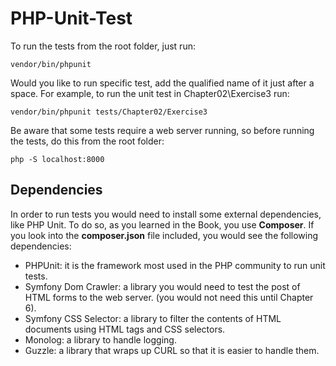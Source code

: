 # PHP-Unit-Test

To run the tests from the root folder, just run:

```
vendor/bin/phpunit
```

Would you like to run specific test, add the qualified name of it just after a space. For example, to run the unit test
in Chapter02\Exercise3 run:

```
vendor/bin/phpunit tests/Chapter02/Exercise3
```

Be aware that some tests require a web server running, so before running the tests, do this from the root folder:

```
php -S localhost:8000
```

## Dependencies

In order to run tests you would need to install some external dependencies, like PHP Unit. To do so, as you learned in 
the Book, you use **Composer**. If you look into the __composer.json__ file included, you would see the following dependencies:

- PHPUnit: it is the framework most used in the PHP community to run unit tests.
- Symfony Dom Crawler: a library you would need to test the post of HTML forms to the web server. (you would not need this until
Chapter 6).
- Symfony CSS Selector: a library to filter the contents of HTML documents using HTML tags and CSS selectors.
- Monolog: a library to handle logging.
- Guzzle: a library that wraps up CURL so that it is easier to handle them.